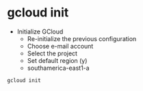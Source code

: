 # gcloud init

- Initialize GCloud
  - Re-initialize the previous configuration
  - Choose e-mail account
  - Select the project
  - Set default region (y)
  - southamerica-east1-a

```shell
gcloud init
```
